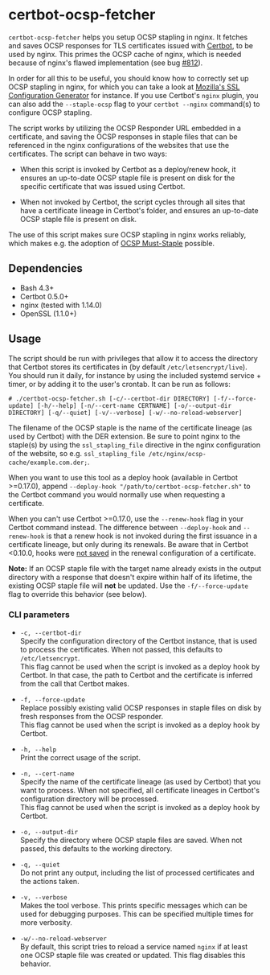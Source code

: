 # certbot-ocsp-fetcher
`certbot-ocsp-fetcher` helps you setup OCSP stapling in nginx. It fetches and
saves OCSP responses for TLS certificates issued with [Certbot], to be used by
nginx. This primes the OCSP cache of nginx, which is needed because of nginx's
flawed implementation (see bug [#812]).

In order for all this to be useful, you should know how to correctly set up
OCSP stapling in nginx, for which you can take a look at
[Mozilla's SSL Configuration Generator] for instance. If you use Certbot's
`nginx` plugin, you can also add the `--staple-ocsp` flag to your
`certbot --nginx` command(s) to configure OCSP stapling.

The script works by utilizing the OCSP Responder URL embedded in a certificate,
and saving the OCSP responses in staple files that can be referenced in the
nginx configurations of the websites that use the certificates. The script can
behave in two ways:

  - When this script is invoked by Certbot as a deploy/renew hook, it ensures
    an up-to-date OCSP staple file is present on disk for the specific
    certificate that was issued using Certbot.

  - When not invoked by Certbot, the script cycles through all sites
    that have a certificate lineage in Certbot's folder, and ensures an
    up-to-date OCSP staple file is present on disk.

The use of this script makes sure OCSP stapling in nginx works reliably, which
makes e.g. the adoption of [OCSP Must-Staple] possible.

## Dependencies
- Bash 4.3+
- Certbot 0.5.0+
- nginx (tested with 1.14.0)
- OpenSSL (1.1.0+)

## Usage
The script should be run with privileges that allow it to access the directory
that Certbot stores its certificates in (by default `/etc/letsencrypt/live`).
You should run it daily, for instance by using the included systemd service +
timer, or by adding it to the user's crontab. It can be run as follows:

`# ./certbot-ocsp-fetcher.sh [-c/--certbot-dir DIRECTORY] [-f/--force-update]
[-h/--help] [-n/--cert-name CERTNAME] [-o/--output-dir DIRECTORY] [-q/--quiet]
[-v/--verbose] [-w/--no-reload-webserver]`

The filename of the OCSP staple is the name of the certificate lineage (as used
by Certbot) with the DER extension. Be sure to point nginx to the staple(s) by
using the `ssl_stapling_file` directive in the nginx configuration of the
website, so e.g. `ssl_stapling_file /etc/nginx/ocsp-cache/example.com.der;`.

When you want to use this tool as a deploy hook (available in Certbot >=0.17.0),
append `--deploy-hook "/path/to/certbot-ocsp-fetcher.sh"` to the Certbot command
you would normally use when requesting a certificate.

When you can't use Certbot >=0.17.0, use the `--renew-hook` flag in your
Certbot command instead. The difference between `--deploy-hook` and
`--renew-hook` is that a renew hook is not invoked during the first issuance in
a certificate lineage, but only during its renewals. Be aware that in Certbot
<0.10.0, hooks were [not saved] in the renewal configuration of a certificate.

**Note:** If an OCSP staple file with the target name already exists in the
output directory with a response that doesn't expire within half of its
lifetime, the existing OCSP staple file will **not** be updated. Use the
`-f/--force-update` flag to override this behavior (see below).

### CLI parameters
- `-c, --certbot-dir`\
  Specify the configuration directory of the Certbot instance, that is used to
  process the certificates. When not passed, this defaults to
  `/etc/letsencrypt`.\
  This flag cannot be used when the script is invoked as a deploy hook by
  Certbot. In that case, the path to Certbot and the certificate is inferred from
  the call that Certbot makes.

- `-f, --force-update`\
  Replace possibly existing valid OCSP responses in staple files on disk by
  fresh responses from the OCSP responder.\
  This flag cannot be used when the script is invoked as a deploy hook by
  Certbot.

- `-h, --help`\
  Print the correct usage of the script.

- `-n, --cert-name`\
  Specify the name of the certificate lineage (as used by Certbot) that you
  want to process. When not specified, all certificate lineages in Certbot's
  configuration directory will be processed.\
  This flag cannot be used when the script is invoked as a deploy hook by
  Certbot.

- `-o, --output-dir`\
  Specify the directory where OCSP staple files are saved. When not passed, this
  defaults to the working directory.

- `-q, --quiet`\
  Do not print any output, including the list of processed certificates and the
  actions taken.

- `-v, --verbose`\
  Makes the tool verbose. This prints specific messages which can be used for
  debugging purposes. This can be specified multiple times for more verbosity.

- `-w/--no-reload-webserver`\
  By default, this script tries to reload a service named `nginx` if at least
  one OCSP staple file was created or updated. This flag disables this
  behavior.

 [Certbot]: https://github.com/certbot/certbot
 [#812]: https://trac.nginx.org/nginx/ticket/812
 [Mozilla's SSL Configuration Generator]: https://mozilla.github.io/server-side-tls/ssl-config-generator/
 [OCSP Must-Staple]: https://scotthelme.co.uk/ocsp-must-staple/
 [ocsp_host]: https://github.com/tomwassenberg/certbot-ocsp-fetcher/blob/e080b9838c1ee2f1cf05c6e9f366c19f986dc128/certbot-ocsp-fetcher.sh#L183
 [openssl-syntax-issue]: https://github.com/tomwassenberg/certbot-ocsp-fetcher/issues/16
 [not saved]: https://github.com/certbot/certbot/issues/3394

